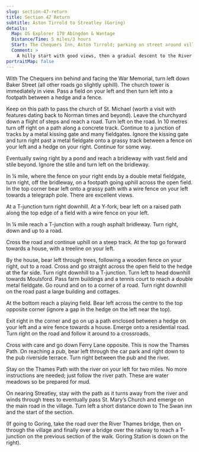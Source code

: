 ```yaml
---
slug: section-47-return
title: Section 47 Return
subtitle: Aston Tirrold to Streatley (Goring)
details:
  Map: OS Explorer 170 Abingdon & Wantage
  Distance/Time: 5 miles/3 hours
  Start: The Chequers Inn, Aston Tirrold; parking on street around village or at the recreation ground, about ¼ mile away, towards the end of the return section.
  Comment: >
    A hilly start with good views, then a gradual descent to the River Thames. The last two miles are along the Thames Path as there is no other way. If the path is ever flooded do not go down Ferry Lane but turn right at the crossroads and follow the main road.
portraitMap: false
---
```

With The Chequers inn behind and facing the War Memorial, turn left down Baker Street (all other roads go slightly uphill). The church tower is immediately in view. Pass a field on your left and then turn left into a footpath between a hedge and a fence.

Keep on this path to pass the church of St. Michael (worth a visit with features dating back to Norman times and beyond). Leave the churchyard down a flight of steps and reach a road. Turn left on the road. In 10 metres turn off right on a path along a concrete track. Continue to a junction of tracks by a metal kissing gate and many fieldgates. Ignore the kissing gate and turn right past a metal fieldgate onto a grassy track between a fence on your left and a hedge on your right. Continue for some way.

Eventually swing right by a pond and reach a bridleway with vast field and stile beyond. Ignore the stile and turn left on the bridleway.

In ¼ mile, where the fence on your right ends by a double metal fieldgate, turn right, off the bridleway, on a footpath going uphill across the open field. In the top corner bear left onto a grassy path with a wire fence on your left towards a telegraph pole. There are excellent views.

At a T-junction turn right downhill. At a Y-fork, bear left on a raised path along the top edge of a field with a wire fence on your left.

In ¼ mile reach a T-junction with a rough asphalt bridleway. Turn right, down and up to a road.

Cross the road and continue uphill on a steep track. At the top go forward towards a house, with a treeline on your left.

By the house, bear left through trees, following a wooden fence on your right, out to a road. Cross and go straight across the open field to the hedge at the far side. Turn right downhill to a T-junction. Turn left to head downhill towards Moulsford. Pass farm buildings and a tennis court to reach a double metal fieldgate. Go round and on to a corner of a road. Turn right downhill on the road past a large building and cottages.

At the bottom reach a playing field. Bear left across the centre to the top opposite corner (ignore a gap in the hedge on the left near the top).

Exit right in the corner and go on up a path enclosed between a hedge on your left and a wire fence towards a house. Emerge onto a residential road. Turn right on the road and follow it around to a crossroads.

Cross with care and go down Ferry Lane opposite. This is now the Thames Path. On reaching a pub, bear left through the car park and right down to the pub riverside terrace. Turn right between the pub and the river.

Stay on the Thames Path with the river on your left for two miles. No more instructions are needed; just follow the river path. These are water meadows so be prepared for mud.

On nearing Streatley, stay with the path as it turns away from the river and winds through trees to eventually pass St. Mary’s Church and emerge on the main road in the village. Turn left a short distance down to The Swan inn and the start of the section.

(If going to Goring, take the road over the River Thames bridge, then on through the village and finally over a bridge over the railway to reach a T-junction on the previous section of the walk. Goring Station is down on the right).

